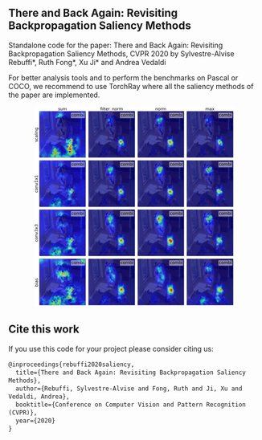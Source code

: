 ## There and Back Again: Revisiting Backpropagation Saliency Methods

Standalone code for the paper: There and Back Again: Revisiting Backpropagation Saliency Methods, CVPR 2020 by Sylvestre-Alvise Rebuffi*, Ruth Fong*, Xu Ji* and Andrea Vedaldi

For better analysis tools and to perform the benchmarks on Pascal or COCO, we recommend to use TorchRay where all the saliency methods of the paper are implemented.

<p align="center">
  <img src="bla.gif">
</p>

## Cite this work
If you use this code for your project please consider citing us:
```
@inproceedings{rebuffi2020saliency,
  title={There and Back Again: Revisiting Backpropagation Saliency Methods},
  author={Rebuffi, Sylvestre-Alvise and Fong, Ruth and Ji, Xu and Vedaldi, Andrea},
  booktitle={Conference on Computer Vision and Pattern Recognition (CVPR)},
  year={2020}
}
```
